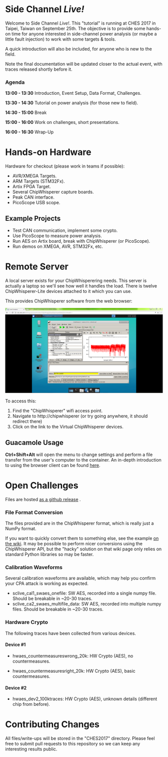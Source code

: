 # Side Channel *Live!*

Welcome to Side Channel *Live!*. This "tutorial" is running at CHES 2017 in Taipei, Taiwan on September 25th. The objective is to provide some hands-on time for anyone interested in side-channel power analysis (or maybe a little fault injection) to work with some targets & tools.

A quick introduction will also be included, for anyone who is new to the field.

Note the final documentation will be updated closer to the actual event, with traces released shortly before it.

### Agenda ###

**13:00 - 13:30** Introduction, Event Setup, Data Format, Challenges.

**13:30 - 14:30** Tutorial on power analysis (for those new to field).

**14:30 - 15:00** Break

**15:00 - 16:00** Work on challenges, short presentations.

**16:00 - 16:30** Wrap-Up

# Hands-on Hardware #

Hardware for checkout (please work in teams if possible):

* AVR/XMEGA Targets.
* ARM Targets (STM32Fx).
* Artix FPGA Target.
* Several ChipWhisperer capture boards.
* Peak CAN interface.
* PicoScope USB scope.

## Example Projects ##

* Test CAN communication, implement some crypto.
* Use PicoScope to measure power analysis.
* Run AES on Artix board, break with ChipWhisperer (or PicoScope).
* Run demos on XMEGA, AVR, STM32Fx, etc.

# Remote Server #

A local server exists for your ChipWhisperering needs. This server is actually a laptop so we'll see how well it handles the load. There is twelve ChipWhisperer-Lite devices attached to it which you can use.

This provides ChipWhisperer software from the web browser:

![](img/container.png)

To access this:

1. Find the "ChipWhisperer" wifi access point.
2. Navigate to http://chipwhisperer (or try going anywhere, it should redirect there)
3. Click on the link to the Virtual ChipWhisperer devices.

## Guacamole Usage ##

**Ctrl+Shift+Alt** will open the menu to change settings and perform a file transfer from the user's computer to the container. An in-depth introduction to using the browser client can be found [here](https://guacamole.incubator.apache.org/doc/gug/using-guacamole.html).

# Open Challenges #

Files are hosted [as a github release](https://github.com/newaetech/SideChannelLive/releases/tag/ches2017) .

### File Format Conversion ###

The files provided are in the ChipWhisperer format, which is really just a NumPy format.

If you want to quickly convert them to something else, see the example [on the wiki](https://wiki.newae.com/File_Formats). It may be possible to perform nicer conversions using the ChipWhisperer API, but the "hacky" solution on that wiki page only relies on standard Python libraries so may be faster.

### Calibration Waveforms ###

Several calibration waveforms are available, which may help you confirm your CPA attack is working as expected.

* sclive_cal1_swaes_onefile: SW AES, recorded into a single numpy file. Should be breakable in ~20-30 traces.
* sclive_ca2_swaes_multifile_data: SW AES, recorded into multiple numpy files. Should be breakable in ~20-30 traces.

### Hardware Crypto ###

The following traces have been collected from various devices.

#### Device #1 ####
* hwaes_countermeasureswrong_20k: HW Crypto (AES), no countermeasures.

* hwaes_countermeasuresright_20k: HW Crypto (AES), basic countermeasures.
   
#### Device #2 ####
* hwaes_dev2_100ktraces: HW Crypto (AES), unknown details (different chip from before).
    
# Contributing Changes #

All files/write-ups will be stored in the "CHES2017" directory. Please feel free to submit pull requests to this repository so we can keep any interesting results public.